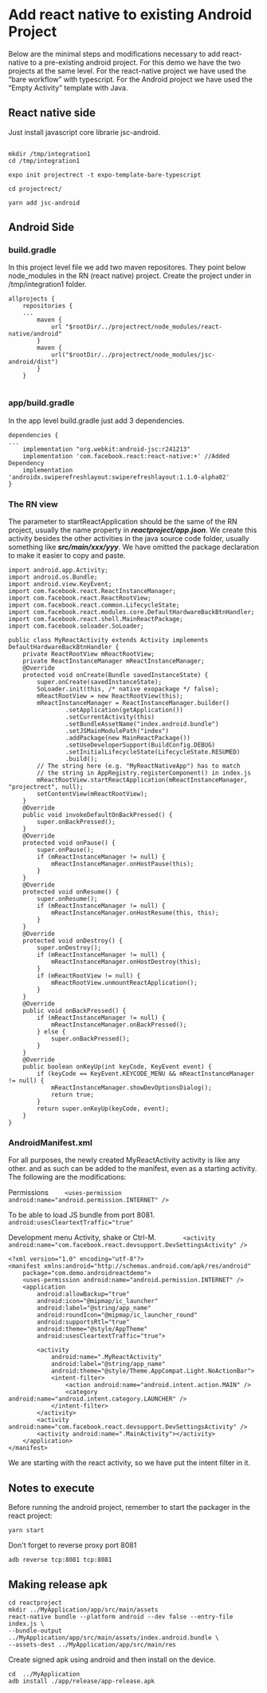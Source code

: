 Add react native to existing Android Project
=============================================
Below are the minimal steps and modifications necessary to add react-native to a pre-existing android project. For this demo we have the two projects at the same level.
For the react-native project we have used the “bare workflow” with typescript. For the Android project we have used the “Empty Activity” template with Java.

React native side
---------------------------------------------
Just install javascript core librarie jsc-android.
 
```

mkdir /tmp/integration1
cd /tmp/integration1

expo init projectrect -t expo-template-bare-typescript

cd projectrect/

yarn add jsc-android
```

Android Side
----------------------
### build.gradle

In this project level file we add two maven repositores. They point below node_modules in the RN (react native) project.
Create the project under in /tmp/integration1 folder.

```
allprojects {
    repositories {
    ...
        maven {
            url "$rootDir/../projectrect/node_modules/react-native/android"
        }
        maven {
            url("$rootDir/../projectrect/node_modules/jsc-android/dist")
        }
    }


```

### app/build.gradle
In the app level build.gradle just add 3 dependencies.
 
```
dependencies {
...
    implementation "org.webkit:android-jsc:r241213"
    implementation 'com.facebook.react:react-native:+' //Added Dependency
    implementation 'androidx.swiperefreshlayout:swiperefreshlayout:1.1.0-alpha02'
}
```


### The RN view

The parameter to startReactApplication should be the same of the RN project, usually the name property in ***reactproject/app.json***. We create this activity besides the other activities in the java source code folder, usually something like ***src/main/xxx/yyy***. We have omitted the package declaration to make it easier to copy and paste.


```
import android.app.Activity;
import android.os.Bundle;
import android.view.KeyEvent;
import com.facebook.react.ReactInstanceManager;
import com.facebook.react.ReactRootView;
import com.facebook.react.common.LifecycleState;
import com.facebook.react.modules.core.DefaultHardwareBackBtnHandler;
import com.facebook.react.shell.MainReactPackage;
import com.facebook.soloader.SoLoader;

public class MyReactActivity extends Activity implements DefaultHardwareBackBtnHandler {
    private ReactRootView mReactRootView;
    private ReactInstanceManager mReactInstanceManager;
    @Override
    protected void onCreate(Bundle savedInstanceState) {
        super.onCreate(savedInstanceState);
        SoLoader.init(this, /* native exopackage */ false);
        mReactRootView = new ReactRootView(this);
        mReactInstanceManager = ReactInstanceManager.builder()
                .setApplication(getApplication())
                .setCurrentActivity(this)
                .setBundleAssetName("index.android.bundle")
                .setJSMainModulePath("index")
                .addPackage(new MainReactPackage())
                .setUseDeveloperSupport(BuildConfig.DEBUG)
                .setInitialLifecycleState(LifecycleState.RESUMED)
                .build();
        // The string here (e.g. "MyReactNativeApp") has to match
        // the string in AppRegistry.registerComponent() in index.js
        mReactRootView.startReactApplication(mReactInstanceManager, "projectrect", null);
        setContentView(mReactRootView);
    }
    @Override
    public void invokeDefaultOnBackPressed() {
        super.onBackPressed();
    }
    @Override
    protected void onPause() {
        super.onPause();
        if (mReactInstanceManager != null) {
            mReactInstanceManager.onHostPause(this);
        }
    }
    @Override
    protected void onResume() {
        super.onResume();
        if (mReactInstanceManager != null) {
            mReactInstanceManager.onHostResume(this, this);
        }
    }
    @Override
    protected void onDestroy() {
        super.onDestroy();
        if (mReactInstanceManager != null) {
            mReactInstanceManager.onHostDestroy(this);
        }
        if (mReactRootView != null) {
            mReactRootView.unmountReactApplication();
        }
    }
    @Override
    public void onBackPressed() {
        if (mReactInstanceManager != null) {
            mReactInstanceManager.onBackPressed();
        } else {
            super.onBackPressed();
        }
    }
    @Override
    public boolean onKeyUp(int keyCode, KeyEvent event) {
        if (keyCode == KeyEvent.KEYCODE_MENU && mReactInstanceManager != null) {
            mReactInstanceManager.showDevOptionsDialog();
            return true;
        }
        return super.onKeyUp(keyCode, event);
    }
}
```

### AndroidManifest.xml

For all purposes, the newly created MyReactActivity activity is like any other. and as such can be added to the manifest, even as a starting activity. The following are the modifications:

Permissions
```    <uses-permission android:name="android.permission.INTERNET" />```

To be able to load JS bundle from port 8081.
```        android:usesCleartextTraffic="true"```

Development menu Activity, shake or Ctrl-M.
```        <activity android:name="com.facebook.react.devsupport.DevSettingsActivity" />            ```

```
<?xml version="1.0" encoding="utf-8"?>
<manifest xmlns:android="http://schemas.android.com/apk/res/android"
    package="com.demo.androidreactdemo">
    <uses-permission android:name="android.permission.INTERNET" />
    <application
        android:allowBackup="true"
        android:icon="@mipmap/ic_launcher"
        android:label="@string/app_name"
        android:roundIcon="@mipmap/ic_launcher_round"
        android:supportsRtl="true"
        android:theme="@style/AppTheme"
        android:usesCleartextTraffic="true">

        <activity
            android:name=".MyReactActivity"
            android:label="@string/app_name"
            android:theme="@style/Theme.AppCompat.Light.NoActionBar">
            <intent-filter>
                <action android:name="android.intent.action.MAIN" />
                <category android:name="android.intent.category.LAUNCHER" />
            </intent-filter>
        </activity>
        <activity android:name="com.facebook.react.devsupport.DevSettingsActivity" />
        <activity android:name=".MainActivity"></activity>
    </application>
</manifest>
```
We are starting with the react activity, so we have put the intent filter in it.

## Notes to execute

Before running the android project, remember to start the packager in the react project:

```yarn start ```

Don't forget to reverse proxy port 8081

```adb reverse tcp:8081 tcp:8081 ```
 

## Making release apk

```
cd reactproject
mkdir ../MyApplication/app/src/main/assets
react-native bundle --platform android --dev false --entry-file index.js \
--bundle-output ../MyApplication/app/src/main/assets/index.android.bundle \
--assets-dest ../MyApplication/app/src/main/res
```

Create signed apk using android and then install on the device.  
```
cd  ../MyApplication
adb install ./app/release/app-release.apk 
```



